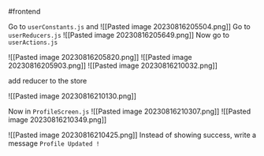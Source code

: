 #frontend 

Go to `userConstants.js` and
![[Pasted image 20230816205504.png]]
Go to `userReducers.js` 
![[Pasted image 20230816205649.png]]
Now go to `userActions.js` 

![[Pasted image 20230816205820.png]]
![[Pasted image 20230816205903.png]]
![[Pasted image 20230816210032.png]]

add reducer to the store

![[Pasted image 20230816210130.png]]

Now in `ProfileScreen.js`
![[Pasted image 20230816210307.png]]
![[Pasted image 20230816210349.png]]

![[Pasted image 20230816210425.png]]
Instead of showing success, write a message `Profile Updated !`
